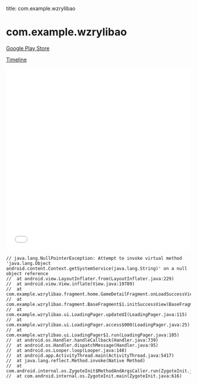 title: com.example.wzrylibao

# com.example.wzrylibao

[Google Play Store](https://play.google.com/store/apps/details?id=com.example.wzrylibao)

[Timeline](./vis-timeline.html)

<iframe src="./vis-timeline.html" width="100%" height="500px" style="border:none;"></iframe>

```
// java.lang.NullPointerException: Attempt to invoke virtual method 'java.lang.Object android.content.Context.getSystemService(java.lang.String)' on a null object reference
// 	at android.view.LayoutInflater.from(LayoutInflater.java:229)
// 	at android.view.View.inflate(View.java:19789)
// 	at com.example.wzrylibao.fragment.home.GameDetailFragment.onLoadSuccessView(GameDetailFragment.java:70)
// 	at com.example.wzrylibao.fragment.BaseFragment$1.initSuccessView(BaseFragment.java:37)
// 	at com.example.wzrylibao.ui.LoadingPager.updateUI(LoadingPager.java:115)
// 	at com.example.wzrylibao.ui.LoadingPager.access$000(LoadingPager.java:25)
// 	at com.example.wzrylibao.ui.LoadingPager$1.run(LoadingPager.java:105)
// 	at android.os.Handler.handleCallback(Handler.java:739)
// 	at android.os.Handler.dispatchMessage(Handler.java:95)
// 	at android.os.Looper.loop(Looper.java:148)
// 	at android.app.ActivityThread.main(ActivityThread.java:5417)
// 	at java.lang.reflect.Method.invoke(Native Method)
// 	at com.android.internal.os.ZygoteInit$MethodAndArgsCaller.run(ZygoteInit.java:726)
// 	at com.android.internal.os.ZygoteInit.main(ZygoteInit.java:616)

```



